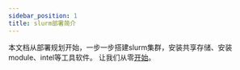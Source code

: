 ```yaml
---
sidebar_position: 1
title: slurm部署简介
---
```


本文档从部署规划开始，一步一步搭建slurm集群，安装共享存储、安装module、intel等工具软件。
让我们从零[开始](./plan.md)。



